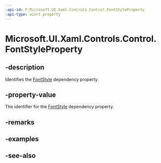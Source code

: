 ```yaml
---
-api-id: P:Microsoft.UI.Xaml.Controls.Control.FontStyleProperty
-api-type: winrt property
---
```


<!-- Property syntax
public Windows.UI.Xaml.DependencyProperty FontStyleProperty { get; }
-->

# Microsoft.UI.Xaml.Controls.Control.FontStyleProperty

## -description
Identifies the [FontStyle](control_fontstyle.md) dependency property.

## -property-value
The identifier for the [FontStyle](control_fontstyle.md) dependency property.

## -remarks

## -examples

## -see-also

